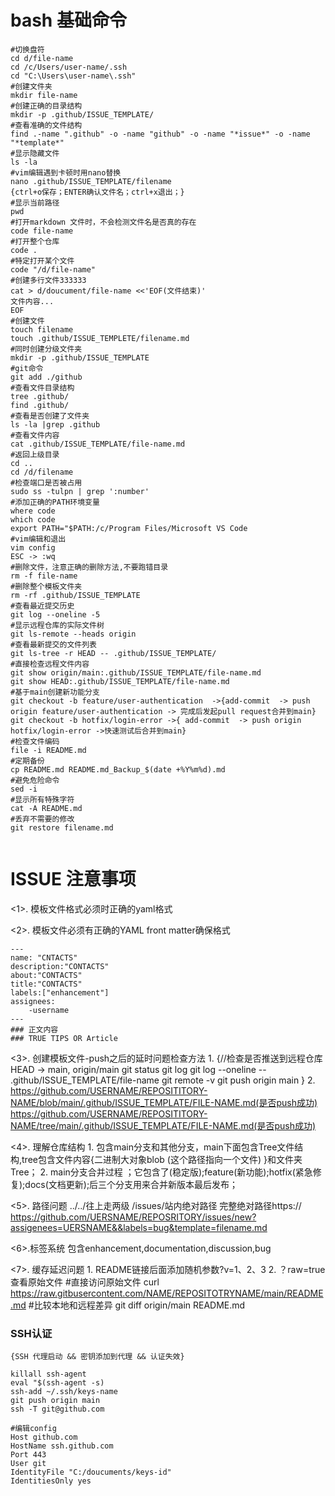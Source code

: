 # bash 基础命令
```
#切换盘符
cd d/file-name
cd /c/Users/user-name/.ssh
cd "C:\Users\user-name\.ssh"
#创建文件夹
mkdir file-name
#创建正确的目录结构
mkdir -p .github/ISSUE_TEMPLATE/
#查看准确的文件结构
find .-name ".github" -o -name "github" -o -name "*issue*" -o -name "*template*"
#显示隐藏文件
ls -la
#vim编辑遇到卡顿时用nano替换
nano .github/ISSUE_TEMPLATE/filename
{ctrl+o保存；ENTER确认文件名；ctrl+x退出；}
#显示当前路径
pwd
#打开markdown 文件时，不会检测文件名是否真的存在
code file-name
#打开整个仓库
code .
#特定打开某个文件
code "/d/file-name"
#创建多行文件333333
cat > d/doucument/file-name <<'EOF(文件结束)'
文件内容...
EOF
#创建文件
touch filename
touch .github/ISSUE_TEMPLETE/filename.md
#同时创建分级文件夹
mkdir -p .github/ISSUE_TEMPLATE
#git命令
git add ./github
#查看文件目录结构
tree .github/
find .github/
#查看是否创建了文件夹
ls -la |grep .github
#查看文件内容
cat .github/ISSUE_TEMPLATE/file-name.md
#返回上级目录
cd ..
cd /d/filename
#检查端口是否被占用
sudo ss -tulpn | grep ':number'
#添加正确的PATH环境变量
where code
which code
export PATH="$PATH:/c/Program Files/Microsoft VS Code
#vim编辑和退出
vim config
ESC -> :wq
#删除文件，注意正确的删除方法,不要跑错目录
rm -f file-name
#删除整个模板文件夹
rm -rf .github/ISSUE_TEMPLATE
#查看最近提交历史
git log --oneline -5
#显示远程仓库的实际文件树
git ls-remote --heads origin
#查看最新提交的文件列表
git ls-tree -r HEAD -- .github/ISSUE_TEMPLATE/
#直接检查远程文件内容
git show origin/main:.github/ISSUE_TEMPLATE/file-name.md
git show HEAD:.github/ISSUE_TEMPLATE/file-name.md
#基于main创建新功能分支
git checkout -b feature/user-authentication  ->{add-commit  -> push origin feature/user-authentication -> 完成后发起pull request合并到main}
git checkout -b hotfix/login-error ->{ add-commit  -> push origin hotfix/login-error ->快速测试后合并到main}
#检查文件编码
file -i README.md
#定期备份
cp README.md README.md_Backup_$(date +%Y%m%d).md
#避免危险命令
sed -i
#显示所有特殊字符
cat -A README.md
#丢弃不需要的修改
git restore filename.md


```
# ISSUE 注意事项

<1>. 模板文件格式必须时正确的yaml格式


<2>. 模板文件必须有正确的YAML front matter确保格式
```
---
name: "CNTACTS"
description:"CONTACTS"
about:"CONTACTS"
title:"CONTACTS"
labels:["enhancement"]
assignees:
    -username
---
### 正文内容
### TRUE TIPS OR Article

```
<3>. 创建模板文件-push之后的延时问题检查方法
    1. {//检查是否推送到远程仓库HEAD -> main, origin/main
    git status 
    git log
    git log --oneline -- .github/ISSUE_TEMPLATE/file-name
    git remote -v
    git push origin main
}
    2. https://github.com/USERNAME/REPOSITITORY-NAME/blob/main/.github/ISSUE_TEMPLATE/FILE-NAME.md(是否push成功)
       https://github.com/USERNAME/REPOSITITORY-NAME/tree/main/.github/ISSUE_TEMPLATE/FILE-NAME.md(是否push成功)
   

<4>. 理解仓库结构
     1. 包含main分支和其他分支，main下面包含Tree文件结构,tree包含文件内容{二进制大对象blob (这个路径指向一个文件) }和文件夹Tree；
     2. main分支合并过程 ；它包含了(稳定版);feature(新功能);hotfix(紧急修复);docs(文档更新);后三个分支用来合并新版本最后发布；


<5>. 路径问题
    ../../往上走两级   /issues/站内绝对路径   完整绝对路径https://
    https://github.com/UERSNAME/REPOSRITORY/issues/new?assigenees=UERSNAME&&labels=bug&template=filename.md


<6>.标签系统
    包含enhancement,documentation,discussion,bug

<7>. 缓存延迟问题
    1. README链接后面添加随机参数?v=1、2、3
    2. ？raw=true 查看原始文件 
       #直接访问原始文件
       curl https://raw.gitbusercontent.com/NAME/REPOSITOTRYNAME/main/README.md
       #比较本地和远程差异
       git diff origin/main README.md


### SSH认证

```
{SSH 代理启动 && 密钥添加到代理 && 认证失效}

killall ssh-agent
eval "$(ssh-agent -s)
ssh-add ~/.ssh/keys-name
git push origin main
ssh -T git@github.com

#编辑config
Host github.com
HostName ssh.github.com
Port 443
User git
IdentityFile "C:/doucuments/keys-id"
IdentitiesOnly yes


```